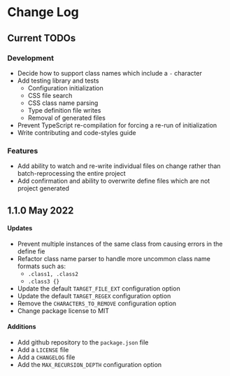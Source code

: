 # Change Log

## Current TODOs
### Development
- Decide how to support class names which include a `-` character
- Add testing library and tests
    - Configuration initialization
    - CSS file search
    - CSS class name parsing
    - Type definition file writes
    - Removal of generated files
- Prevent TypeScript re-compilation for forcing a re-run of initialization
- Write contributing and code-styles guide
### Features
- Add ability to watch and re-write individual files on change rather than batch-reprocessing the entire project
- Add confirmation and ability to overwrite define files which are not project generated

## 1.1.0 May 2022
#### Updates
- Prevent multiple instances of the same class from causing errors in the define fie
- Refactor class name parser to handle more uncommon class name formats such as:
    - `.class1, .class2`
    - `.class3 {}`
- Update the default `TARGET_FILE_EXT` configuration option 
- Update the default `TARGET_REGEX` configuration option
- Remove the `CHARACTERS_TO_REMOVE` configuration option
- Change package license to MIT
#### Additions
- Add github repository to the `package.json` file
- Add a `LICENSE` file
- Add a `CHANGELOG` file
- Add the `MAX_RECURSION_DEPTH` configuration option

